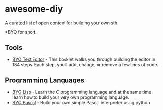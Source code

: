 # awesome-diy
A curated list of open content for building your own sth.

*BYO for short.

## Tools
  - [BYO Text Editor](https://viewsourcecode.org/snaptoken/kilo/) - This booklet walks you through building the editor in 184 steps. Each step, you’ll add, change, or remove a few lines of code. 

## Programming Languages

  - [BYO Lisp](http://www.buildyourownlisp.com/contents) - Learn the C programming language and at the same time learn how to build your very own programming language.
  - [BYO Pascal](https://ruslanspivak.com/lsbasi-part1/) - Build your own simple Pascal interpreter using python
